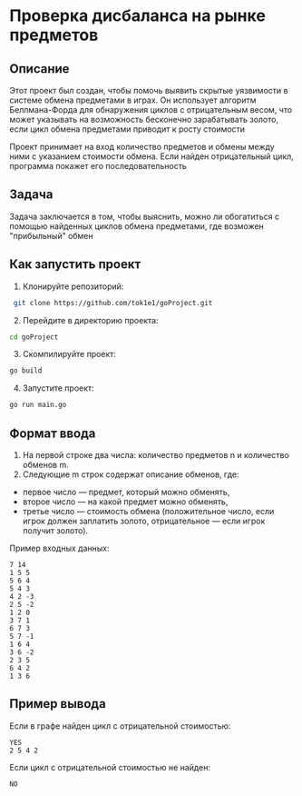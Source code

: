 # Проверка дисбаланса на рынке предметов

## Описание

Этот проект был создан, чтобы помочь выявить скрытые уязвимости в системе обмена предметами в играх. Он использует алгоритм Беллмана-Форда для обнаружения циклов с отрицательным весом, что может указывать на возможность бесконечно зарабатывать золото, если цикл обмена предметами приводит к росту стоимости

Проект принимает на вход количество предметов и обмены между ними с указанием стоимости обмена. Если найден отрицательный цикл, программа покажет его последовательность

## Задача

Задача заключается в том, чтобы выяснить, можно ли обогатиться с помощью найденных циклов обмена предметами, где возможен "прибыльный" обмен

## Как запустить проект

1. Клонируйте репозиторий:
```bash
 git clone https://github.com/tok1e1/goProject.git
```

2. Перейдите в директорию проекта:
```bash
cd goProject
```

3. Скомпилируйте проект:
```bash
go build
```

4. Запустите проект:
```bash
go run main.go
```

## Формат ввода
1. На первой строке два числа: количество предметов n и количество обменов m.
2. Следующие m строк содержат описание обменов, где:
- первое число — предмет, который можно обменять,
- второе число — на какой предмет можно обменять,
- третье число — стоимость обмена (положительное число, если игрок должен заплатить золото, отрицательное — если игрок получит золото).

Пример входных данных:
```
7 14
1 5 5
5 6 4
5 4 3
4 2 -3
2 5 -2
1 2 0
3 7 1
6 7 3
5 7 -1
1 6 4
3 6 -2
2 3 5
6 4 2
1 3 6
```

## Пример вывода
Если в графе найден цикл с отрицательной стоимостью:
```
YES
2 5 4 2
```

Если цикл с отрицательной стоимостью не найден:
```
NO
```